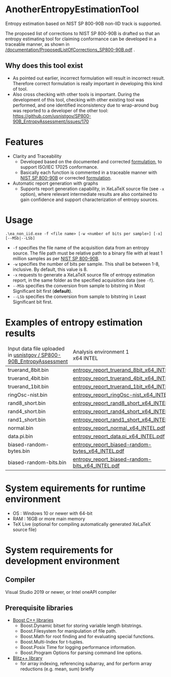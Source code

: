 # AnotherEntropyEstimationTool
Entropy estimation based on NIST SP 800-90B non-IID track is supported.

The proposed list of corrections to NIST SP 800-90B is drafted so that an entropy estimating tool for claiming conformance can be developed in a traceable manner, as shown in [/documentation/ProposedListOfCorrections_SP800-90B.pdf](https://github.com/g-g-sakura/AnotherEntropyEstimationTool/blob/main/documentation/ProposedListOfCorrections_SP800-90B.pdf) .

## Why does this tool exist
- As pointed out earlier, incorrect formulation will result in incorrect result. Therefore correct formulation is really important in developing this kind of tool.
- Also cross checking with other tools is important. 
During the development of this tool, checking with other existing tool was performed, and one identified inconsistency due to wrap-around bug was reported to a developer of the other tool:
https://github.com/usnistgov/SP800-90B_EntropyAssessment/issues/170

# Features
- Clarity and Traceability
  - Developed based on the documented and corrected [formulation](https://github.com/g-g-sakura/AnotherEntropyEstimationTool/blob/main/documentation/ProposedListOfCorrections_SP800-90B.pdf), to support ISO/IEC 17025 conformance.
  - Basically each function is commented in a traceable manner with [NIST SP 800-90B](https://doi.org/10.6028/NIST.SP.800-90B) or corrected [formulation](https://github.com/g-g-sakura/AnotherEntropyEstimationTool/blob/main/documentation/ProposedListOfCorrections_SP800-90B.pdf).
- Automatic report generation with graphs
  - Supports report generation capability, in XeLaTeX source file (see ```-x``` option), where relevant intermediate results are also contained to gain confidence and support characterization of entropy sources.

# Usage
```
.\ea_non_iid.exe -f <file name> [-w <number of bits per sample>] [-x] [--MSb|--LSb]
```

- ```-f``` specifies the file name of the acquisition data from an entropy source.  The file path must be relative path to a binary file with at least 1 million samples as per [NIST SP 800-90B](https://doi.org/10.6028/NIST.SP.800-90B).
- ```-w``` specifies the number of bits per sample.  This shall be between 1-8, inclusive.  By default, this value is 8.
- ```-x``` requests to generate a XeLaTeX source file of entropy estimation report, in the same folder as the specified acquisition data (see ```-f```).
- ```--MSb``` specifies the conversion from sample to bitstring in Most Significant bit first (**default**). 
- ```--LSb``` specifies the conversion from sample to bitstring in Least Significant bit first.

# Examples of entropy estimation results


<table>
  <thead>
    <tr>
      <td>Input data file uploaded in <a href="https://github.com/usnistgov/SP800-90B_EntropyAssessment/tree/master/bin">usnistgov / SP800-90B_EntropyAssessment</a></td>
      <td>Analysis environment 1<br/>x64 INTEL</td>
      <td>Analysis environment 2<br/>x64 AMD</td>
    </tr>
  </thead>
  <tbody>
    <tr>
      <td>truerand_8bit.bin</td>
      <td><a href="https://github.com/g-g-sakura/AnotherEntropyEstimationTool/blob/main/tool_validation_evidence/entropy_report_truerand_8bit_x64_INTEL.pdf">entropy_report_truerand_8bit_x64_INTEL.pdf</a></td>
      <td><a href="https://github.com/g-g-sakura/AnotherEntropyEstimationTool/blob/main/tool_validation_evidence/entropy_report_truerand_8bit_x64_AMD.pdf">entropy_report_truerand_8bit_x64_AMD.pdf</a></td>
    </tr>
    <tr>
      <td>truerand_4bit.bin</td>
      <td><a href="https://github.com/g-g-sakura/AnotherEntropyEstimationTool/blob/main/tool_validation_evidence/entropy_report_truerand_4bit_x64_INTEL.pdf">entropy_report_truerand_4bit_x64_INTEL.pdf</a></td>
      <td><a href="https://github.com/g-g-sakura/AnotherEntropyEstimationTool/blob/main/tool_validation_evidence/entropy_report_truerand_4bit_x64_AMD.pdf">entropy_report_truerand_4bit_x64_AMD.pdf</a></td>
    </tr>
    <tr>
      <td>truerand_1bit.bin</td>
      <td><a href="https://github.com/g-g-sakura/AnotherEntropyEstimationTool/blob/main/tool_validation_evidence/entropy_report_truerand_1bit_x64_INTEL.pdf">entropy_report_truerand_1bit_x64_INTEL.pdf</a></td>
      <td><a href="https://github.com/g-g-sakura/AnotherEntropyEstimationTool/blob/main/tool_validation_evidence/entropy_report_truerand_1bit_x64_AMD.pdf">entropy_report_truerand_1bit_x64_AMD.pdf</a></td>
    </tr>
    <tr>
      <td>ringOsc-nist.bin</td>
      <td><a href="https://github.com/g-g-sakura/AnotherEntropyEstimationTool/blob/main/tool_validation_evidence/entropy_report_ringOsc-nist_x64_INTEL.pdf">entropy_report_ringOsc-nist_x64_INTEL.pdf</a></td>
      <td><a href="https://github.com/g-g-sakura/AnotherEntropyEstimationTool/blob/main/tool_validation_evidence/entropy_report_ringOsc-nist_x64_AMD.pdf">entropy_report_ringOsc-nist_x64_AMD.pdf</a></td>
    </tr>
    <tr>
      <td>rand8_short.bin</td>
      <td><a href="https://github.com/g-g-sakura/AnotherEntropyEstimationTool/blob/main/tool_validation_evidence/entropy_report_rand8_short_x64_INTEL.pdf">entropy_report_rand8_short_x64_INTEL.pdf</a></td>
      <td><a href="https://github.com/g-g-sakura/AnotherEntropyEstimationTool/blob/main/tool_validation_evidence/entropy_report_rand8_short_x64_AMD.pdf">entropy_report_rand8_short_x64_AMD.pdf</a></td>
    </tr>
    <tr>
      <td>rand4_short.bin</td>
      <td><a href="https://github.com/g-g-sakura/AnotherEntropyEstimationTool/blob/main/tool_validation_evidence/entropy_report_rand4_short_x64_INTEL.pdf">entropy_report_rand4_short_x64_INTEL.pdf</a></td>
      <td><a href="https://github.com/g-g-sakura/AnotherEntropyEstimationTool/blob/main/tool_validation_evidence/entropy_report_rand4_short_x64_AMD.pdf">entropy_report_rand4_short_x64_AMD.pdf</a></td>
    </tr>
    <tr>
      <td>rand1_short.bin</td>
      <td><a href="https://github.com/g-g-sakura/AnotherEntropyEstimationTool/blob/main/tool_validation_evidence/entropy_report_rand1_short_x64_INTEL.pdf">entropy_report_rand1_short_x64_INTEL.pdf</a></td>
      <td><a href="https://github.com/g-g-sakura/AnotherEntropyEstimationTool/blob/main/tool_validation_evidence/entropy_report_rand1_short_x64_AMD.pdf">entropy_report_rand1_short_x64_AMD.pdf</a></td>
    </tr>
    <tr>
      <td>normal.bin</td>
      <td><a href="https://github.com/g-g-sakura/AnotherEntropyEstimationTool/blob/main/tool_validation_evidence/entropy_report_normal_x64_INTEL.pdf">entropy_report_normal_x64_INTEL.pdf</a></td>
      <td><a href="https://github.com/g-g-sakura/AnotherEntropyEstimationTool/blob/main/tool_validation_evidence/entropy_report_normal_x64_AMD.pdf">entropy_report_normal_x64_AMD.pdf</a></td>
    </tr>
    <tr>
      <td>data.pi.bin</td>
      <td><a href="https://github.com/g-g-sakura/AnotherEntropyEstimationTool/blob/main/tool_validation_evidence/entropy_report_data.pi_x64_INTEL.pdf">entropy_report_data.pi_x64_INTEL.pdf</a></td>
      <td><a href="https://github.com/g-g-sakura/AnotherEntropyEstimationTool/blob/main/tool_validation_evidence/entropy_report_data.pi_x64_AMD.pdf">entropy_report_data.pi_x64_AMD.pdf</a></td>
    </tr>
    <tr>
      <td>biased-random-bytes.bin</td>
      <td><a href="https://github.com/g-g-sakura/AnotherEntropyEstimationTool/blob/main/tool_validation_evidence/entropy_report_biased-random-bytes_x64_INTEL.pdf">entropy_report_biased-random-bytes_x64_INTEL.pdf</a></td>
      <td><a href="https://github.com/g-g-sakura/AnotherEntropyEstimationTool/blob/main/tool_validation_evidence/entropy_report_biased-random-bytes_x64_AMD.pdf">entropy_report_biased-random-bytes_x64_AMD.pdf</a></td>
    </tr>
    <tr>
      <td>biased-random-bits.bin</td>
      <td><a href="https://github.com/g-g-sakura/AnotherEntropyEstimationTool/blob/main/tool_validation_evidence/entropy_report_biased-random-bits_x64_INTEL.pdf">entropy_report_biased-random-bits_x64_INTEL.pdf</a></td>
      <td><a href="https://github.com/g-g-sakura/AnotherEntropyEstimationTool/blob/main/tool_validation_evidence/entropy_report_biased-random-bits_x64_AMD.pdf">entropy_report_biased-random-bits_x64_AMD.pdf</a></td>
    </tr>
  </tbody>
</table>


# System equirements for runtime environment
- OS : Windows 10 or newer with 64-bit
- RAM : 16GB or more main memory
- TeX Live (optional for compiling automatically generated XeLaTeX source file)

# System requirements for development environment
## Compiler
Visual Studio 2019 or newer, or Intel oneAPI compiler

## Prerequisite libraries
- [Boost C++ libraries](https://www.boost.org/)
  - Boost.Dynamic bitset for storing variable length bitstrings.
  - Boost.Filesystem for manipulation of file path.
  - Boost.Math for root finding and for evaluating special functions.
  - Boost.Multi-Index for t-tuples.
  - Boost.Posix Time for logging performance information.
  - Boost.Program Options for parsing command line options.
- [Blitz++ library](https://github.com/blitzpp/blitz)
  - for array indexing, referencing subarray, and for perform array reductions (e.g. mean, sum) briefly
